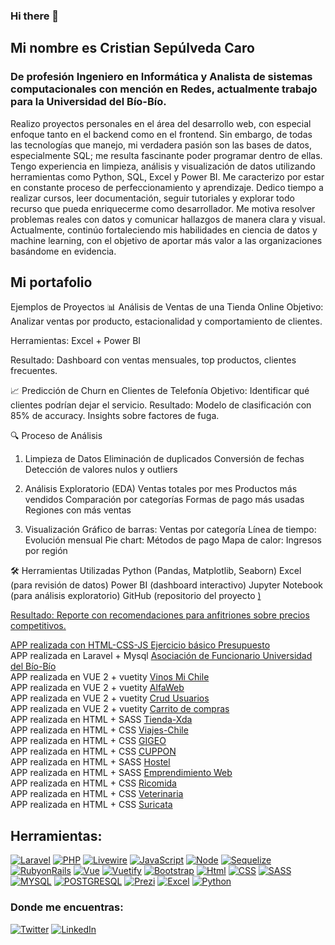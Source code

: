 ### Hi there 👋

<!--
**cristiangsc/cristiangsc** is a ✨ _special_ ✨ repository because its `README.md` (this file) appears on your GitHub profile.-->
## Mi nombre es Cristian Sepúlveda Caro
### De profesión Ingeniero en Informática y Analista de sistemas computacionales con mención en Redes, actualmente trabajo para la Universidad del Bío-Bío.
Realizo proyectos personales en el área del desarrollo web, con especial enfoque tanto en el backend como en el frontend. Sin embargo, de todas las tecnologías que manejo, mi verdadera pasión son las bases de datos, especialmente SQL; me resulta fascinante poder programar dentro de ellas.
Tengo experiencia en limpieza, análisis y visualización de datos utilizando herramientas como Python, SQL, Excel y Power BI.
Me caracterizo por estar en constante proceso de perfeccionamiento y aprendizaje. Dedico tiempo a realizar cursos, leer documentación, seguir tutoriales y explorar todo recurso que pueda enriquecerme como desarrollador.
Me motiva resolver problemas reales con datos y comunicar hallazgos de manera clara y visual. Actualmente, continúo fortaleciendo mis habilidades en ciencia de datos y machine learning, con el objetivo de aportar más valor a las organizaciones basándome en evidencia.

## Mi portafolio
Ejemplos de Proyectos
📊 Análisis de Ventas de una Tienda Online
Objetivo: Analizar ventas por producto, estacionalidad y comportamiento de clientes.

Herramientas: Excel + Power BI

Resultado: Dashboard con ventas mensuales, top productos, clientes frecuentes.

📈 Predicción de Churn en Clientes de Telefonía
Objetivo: Identificar qué clientes podrían dejar el servicio.
Resultado: Modelo de clasificación con 85% de accuracy. Insights sobre factores de fuga.

🔍 Proceso de Análisis
1. Limpieza de Datos
Eliminación de duplicados
Conversión de fechas
Detección de valores nulos y outliers
2. Análisis Exploratorio (EDA)
Ventas totales por mes
Productos más vendidos
Comparación por categorías
Formas de pago más usadas
Regiones con más ventas

3. Visualización
Gráfico de barras: Ventas por categoría
Línea de tiempo: Evolución mensual
Pie chart: Métodos de pago
Mapa de calor: Ingresos por región

🛠️ Herramientas Utilizadas
Python (Pandas, Matplotlib, Seaborn)
Excel (para revisión de datos)
Power BI (dashboard interactivo)
Jupyter Notebook (para análisis exploratorio)
GitHub (repositorio del proyecto <a href="https://github.com/cristiangsc/analisis-ventas-tienda" target="_blank">)

Resultado: Reporte con recomendaciones para anfitriones sobre precios competitivos.

APP realizada con HTML-CSS-JS <a href="https://cristiangsc.github.io/presupuesto" target="_blank">Ejercicio básico Presupuesto</a> </br>
APP realizada en Laravel + Mysql <a href="https://www.afunabbconcepcion.cl" target="_blank"> Asociación de Funcionario Universidad del Bío-Bío </a> </br>
APP realizada en VUE 2 + vuetity <a href="https://cristiangsc.github.io/Vinos-Chile-Deploy/" target="_blank">Vinos Mi Chile</a> </br>
APP realizada en VUE 2 + vuetity <a href="https://cristiangsc.github.io/alfaweb_vue/" target="_blank">AlfaWeb</a> </br>
APP realizada en VUE 2 + vuetity <a href="https://cristiangsc.github.io/usuarios_vue_vuetity/" target="_blank">Crud Usuarios</a> </br>
APP realizada en VUE 2 + vuetity <a href="https://cristiangsc.github.io/carrito_vue_vuetity/" target="_blank">Carrito de compras</a> </br>
APP realizada en HTML + SASS <a href="https://cristiangsc.github.io/Tienda-Xda/" target="_blank">Tienda-Xda</a> </br>
APP realizada en HTML + CSS <a href="https://cristiangsc.github.io/Viajes-Chile/" target="_blank">Viajes-Chile</a> </br>
APP realizada en HTML + CSS <a href="https://cristiangsc.github.io/Desafio-GiGEO/" target="_blank">GIGEO</a> </br>
APP realizada en HTML + CSS <a href="https://cristiangsc.github.io/Desafio-Cuppon/" target="_blank">CUPPON</a> </br>
APP realizada en HTML + SASS <a href="https://cristiangsc.github.io/Desafio-SASS-Houtel/" target="_blank">Hostel</a> </br>
APP realizada en HTML + SASS <a href="https://cristiangsc.github.io/Mi-emprendimiento-WEB/" target="_blank">Emprendimiento Web</a> </br>
APP realizada en HTML + CSS <a href="https://cristiangsc.github.io/Desafio-Ricomida/" target="_blank">Ricomida</a> </br>
APP realizada en HTML + CSS <a href="https://cristiangsc.github.io/Desafio-Veterinaria/" target="_blank">Veterinaria</a> </br>
APP realizada en HTML + CSS <a href="https://cristiangsc.github.io/Desafio-Suricata/" target="_blank">Suricata</a> </br>



## Herramientas:
[![Laravel](https://img.shields.io/badge/Laravel-orange?style=for-the-badge&logo=laravel&logoColor=orange&labelColor=white)](www.laravel.com)
[![PHP](https://img.shields.io/badge/PHP-blue?style=for-the-badge&logo=php&logoColor=blue&labelColor=white)](https://www.php.net/)
[![Livewire](https://img.shields.io/badge/Livewire-blue?style=for-the-badge&logo=livewire&logoColor=dd42f5&labelColor=white)](https://laravel-livewire.com/)
[![JavaScript](https://img.shields.io/badge/JavaScript-black?style=for-the-badge&logo=javascript&logoColor=black&labelColor=yellow)](https://www.javascript.com/)
[![Node](https://img.shields.io/badge/Node-green?style=for-the-badge&logo=node.js&logoColor=black&labelColor=green)](https://nodejs.org/es)
[![Sequelize](https://img.shields.io/badge/Sequelize-black?style=for-the-badge&logo=sequelize&logoColor=blue&labelColor=white)](https://sequelize.org/)
[![RubyonRails](https://img.shields.io/badge/Ruby_On_Rails-white?style=for-the-badge&logo=rubyonrails&logoColor=white&labelColor=red)](https://rubyonrails.org/)
[![Vue](https://img.shields.io/badge/Vue-3f4c75?style=for-the-badge&logo=vuedotjs&logoColor=68bd60&labelColor=white)](https://vuejs.org/)
[![Vuetify](https://img.shields.io/badge/Vuetify-0095D5?style=for-the-badge&logo=vuetify&logoColor=blue&labelColor=white)](https://vuetifyjs.com/)
[![Bootstrap](https://img.shields.io/badge/Bootstrap-0095D5?style=for-the-badge&logo=bootstrap&logoColor=blue&labelColor=white)](https://bootstrap.com/)
[![Html](https://img.shields.io/badge/Html-orange?style=for-the-badge&logo=html5&logoColor=orange&labelColor=white)](https://developer.mozilla.org/es/docs/Web/HTML)
[![CSS](https://img.shields.io/badge/CSS-blue?style=for-the-badge&logo=css3&logoColor=blue&labelColor=white)](https://desarrolloweb.com/manuales/css3.html)
[![SASS](https://img.shields.io/badge/SASS-pink?style=for-the-badge&logo=sass&logoColor=pink&labelColor=white)](https://sass-lang.com/)
[![MYSQL](https://img.shields.io/badge/MYSQL-blue?style=for-the-badge&logo=mariadb&logoColor=brown&labelColor=white)](https://www.mysql.com/)
[![POSTGRESQL](https://img.shields.io/badge/POSTGRES-orange?style=for-the-badge&logo=postgresql&logoColor=brown&labelColor=white)](https://www.postgresql.org/)
[![Prezi](https://img.shields.io/badge/Prezi-blue?style=for-the-badge&logo=prezi&logoColor=blue&labelColor=white)](https://prezi.com/es/)
[![Excel](https://img.shields.io/badge/Excel_Avanzado-green?style=for-the-badge&logo=microsoftexcel&logoColor=green&labelColor=white)](https://www.microsoft.com/es-es/microsoft-365/excel)
[![Python](https://img.shields.io/badge/Python_Avanzado-green?style=for-the-badge&logo=Python&logoColor=green&labelColor=white)](https://www.python.org/)
### Donde me encuentras:

[![Twitter](https://img.shields.io/badge/Twitter-@Cristiangsc-1DA1F2?style=for-the-badge&logo=twitter&logoColor=white&labelColor=101010)](https://twitter.com/Cristiangsc)
[![LinkedIn](https://img.shields.io/badge/LinkedIn-Cristian_Sepulveda_Caro-0077B5?style=for-the-badge&logo=linkedin&logoColor=white&labelColor=101010)](https://www.linkedin.com/in/cristian-sepulveda-caro-021147235/)
